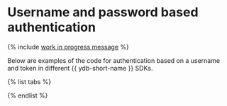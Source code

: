 # Username and password based authentication

{% include [work in progress message](../../_includes/addition.md) %}

Below are examples of the code for authentication based on a username and token in different {{ ydb-short-name }} SDKs.

{% list tabs %}

{% endlist %}


